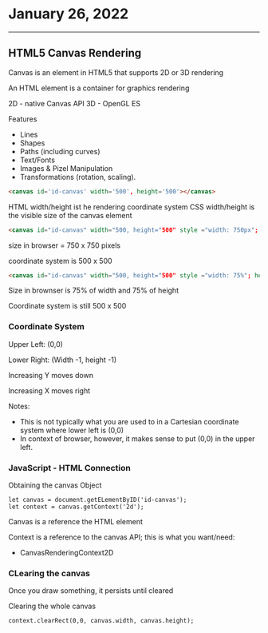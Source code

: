 # January 26, 2022

---

## HTML5 Canvas Rendering

Canvas is an element in HTML5 that supports 2D or 3D rendering

An HTML element is a container for graphics rendering

2D - native Canvas API
3D - OpenGL ES

Features
- Lines
- Shapes
- Paths (including curves)
- Text/Fonts
- Images & Pizel Manipulation
- Transformations (rotation, scaling). 

```HTML
<canvas id='id-canvas' width='500', height='500'></canvas>
```

HTML width/height ist he rendering coordinate system
CSS width/height is the visible size of the canvas element

```HTML
<canvas id="id-canvas" width="500, height="500" style ="width: 750px"; height="750px">
```
size in browser = 750 x 750 pixels
 
 coordinate system is 500 x 500

 ```HTML
<canvas id="id-canvas" width="500, height="500" style ="width: 75%"; height="75%">
```

Size in brownser is 75% of width and 75% of height

Coordinate system is still 500 x 500

### Coordinate System

Upper Left: (0,0)

Lower Right: (Width -1, height -1)

Increasing Y moves down

Increasing X moves right

Notes: 
- This is not typically what you are used to in a Cartesian coordinate system where lower left is (0,0)
- In context of browser, however, it makes sense to put (0,0) in the upper left. 


### JavaScript - HTML Connection

Obtaining the canvas Object

```
let canvas = document.getELementByID('id-canvas');
let context = canvas.getContext('2d');
```

Canvas is a reference the HTML element

Context is a reference to the canvas API; this is what you want/need: 
- CanvasRenderingContext2D

### CLearing the canvas

Once you draw something, it persists until cleared

Clearing the whole canvas

```
context.clearRect(0,0, canvas.width, canvas.height);
```


